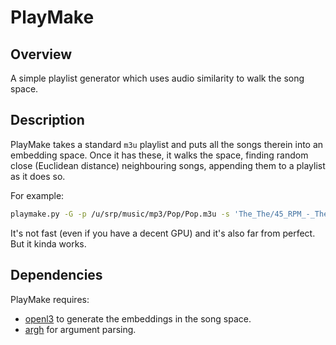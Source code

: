 # PlayMake

## Overview

A simple playlist generator which uses audio similarity to walk the song space.

## Description

PlayMake takes a standard `m3u` playlist and puts all the songs therein into an
embedding space. Once it has these, it walks the space, finding random close
(Euclidean distance) neighbouring songs, appending them to a playlist as it does
so.

For example:

```bash
playmake.py -G -p /u/srp/music/mp3/Pop/Pop.m3u -s 'The_The/45_RPM_-_The_Singles_Of_The_The/13-December_Sunlight_(Cried_Out).mp3'
```

It's not fast (even if you have a decent GPU) and it's also far from perfect. But it kinda works.

## Dependencies

PlayMake requires:
  - [openl3](https://github.com/marl/openl3) to generate the embeddings in the
    song space.
  - [argh](https://pypi.org/project/argh/) for argument parsing.
